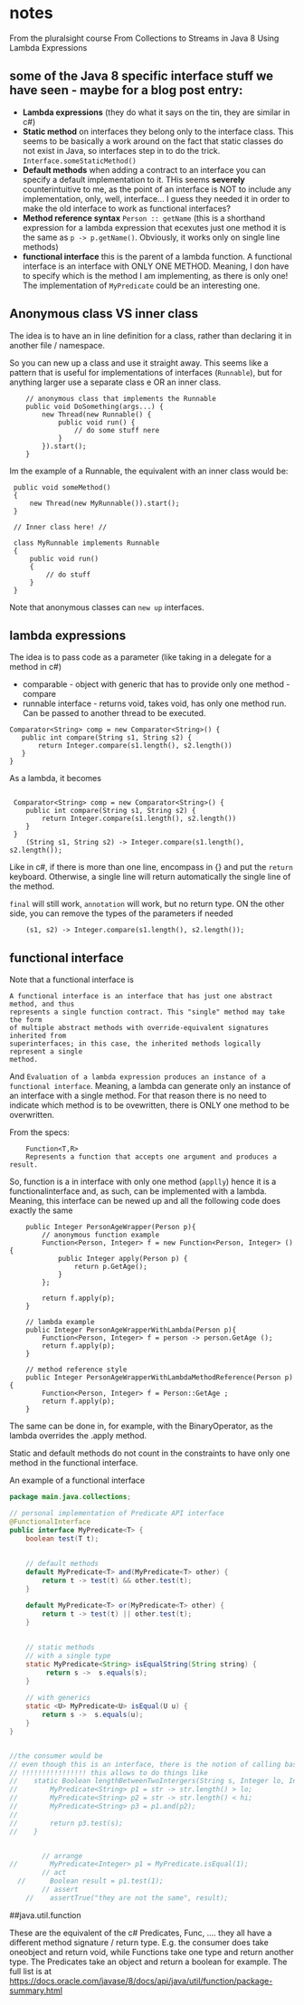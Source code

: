 # notes
From the pluralsight course From Collections to Streams in Java 8 Using Lambda Expressions


## some of the Java 8 specific interface stuff we have seen - maybe for a blog post entry:

* **Lambda expressions** (they do what it says on the tin, they are similar in c#)
* **Static method** on interfaces they belong only to the interface class. This seems to be basically a work around on the fact that static classes do not exist in Java, so interfaces step in to do the trick. `Interface.someStaticMethod()`
* **Default methods** when adding a contract to an interface you can specify a default implementation to it. THis seems **severely** counterintuitive to me, as the point of an interface is NOT to include any implementation, only, well, interface...
I guess they needed it in order to make the old interface to work as functional interfaces?
* **Method reference syntax** `Person :: getName` (this is a shorthand expression for a lambda expression that ecexutes just one method
 it is the same as `p -> p.getName()`. Obviously, it works only on single line methods)
 * **functional interface** this is the parent of a lambda function. A functional interface is an interface with ONLY ONE METHOD. Meaning, I don have to specify which is the method I am implementing, as there is only one! The implementation of `MyPredicate` could be an interesting one.
 
 


## Anonymous class VS inner class
The idea is to have an in line definition for a class, rather than declaring it in another file / namespace.

So you can new up a class and use it straight away. This seems like a pattern that is useful for implementations of 
interfaces (`Runnable`), but for anything larger use a separate class e OR an inner class.

```
    // anonymous class that implements the Runnable
    public void DoSomething(args...) {
        new Thread(new Runnable() {
            public void run() {
                // do some stuff nere
            }
        }).start();    
    }

```

Im the example of a Runnable, the equivalent with an inner class would be:

```$xslt
 public void someMethod()
 {
     new Thread(new MyRunnable()).start();
 }
 
 // Inner class here! //
 
 class MyRunnable implements Runnable
 {
     public void run()
     {
         // do stuff
     }
 }   

```

Note that anonymous classes can `new up` interfaces.

## lambda expressions

The idea is to pass code as a parameter (like taking in a delegate for a method in c#)


* comparable - object with generic that has to provide only one method - compare
* runnable interface - returns void, takes  void, has only one method run. Can be passed to another thread to be executed.


 ```
 Comparator<String> comp = new Comparator<String>() {
    public int compare(String s1, String s2) {
        return Integer.compare(s1.length(), s2.length())
    }
 }  

```

As a lambda, it becomes

```

 Comparator<String> comp = new Comparator<String>() {
    public int compare(String s1, String s2) {
        return Integer.compare(s1.length(), s2.length())
    }
 }
    (String s1, String s2) -> Integer.compare(s1.length(), s2.length()); 

```
Like in c#, if there is more than one line, encompass in {} and put the `return` keyboard. Otherwise, 
a single line will return automatically the single line of the method. 

`final` will still work, `annotation` will work, but no return type. ON the other side, you can remove the 
types of the parameters if needed

```
    (s1, s2) -> Integer.compare(s1.length(), s2.length()); 

```

## functional interface

Note that a functional interface is 

```
A functional interface is an interface that has just one abstract method, and thus
represents a single function contract. This "single" method may take the form
of multiple abstract methods with override-equivalent signatures inherited from
superinterfaces; in this case, the inherited methods logically represent a single
method.
```

And `Evaluation of a lambda expression produces an instance of a functional interface`. Meaning, a lambda can generate only
an instance of an interface with a single method. For that reason there is no need to indicate which method is to be ovewritten,
there is ONLY one method to be overwritten.

From the specs:
```
    Function<T,R>
    Represents a function that accepts one argument and produces a result.

```
So, function is a in interface with only one method (`applly`) hence it is a functionalinterface and, as such, can be implemented with a lambda.
Meaning, this interface can be newed up and all the following code does exactly the same

```
    public Integer PersonAgeWrapper(Person p){
        // anonymous function example
        Function<Person, Integer> f = new Function<Person, Integer> () {
            public Integer apply(Person p) {
                return p.GetAge();
            }
        };

        return f.apply(p);
    }
    
    // lambda example
    public Integer PersonAgeWrapperWithLambda(Person p){
        Function<Person, Integer> f = person -> person.GetAge ();
        return f.apply(p);
    }

    // method reference style
    public Integer PersonAgeWrapperWithLambdaMethodReference(Person p){
        Function<Person, Integer> f = Person::GetAge ;
        return f.apply(p);
    }

```

The same can be done in, for example, with the BinaryOperator, as the lambda overrides the .apply method.

Static and default methods do not count in the constraints to have only one method in the functional interface.


An example of a functional interface


```java
package main.java.collections;

// personal implementation of Predicate API interface
@FunctionalInterface
public interface MyPredicate<T> {
    boolean test(T t);
    
    
    // default methods
    default MyPredicate<T> and(MyPredicate<T> other) {
        return t -> test(t) && other.test(t);
    }

    default MyPredicate<T> or(MyPredicate<T> other) {
        return t -> test(t) || other.test(t);
    }
    
    
    // static methods
    // with a single type
    static MyPredicate<String> isEqualString(String string) {
         return s ->  s.equals(s);
    }
    
    // with generics
    static <U> MyPredicate<U> isEqual(U u) {
        return s ->  s.equals(u);
    }
}


//the consumer would be
// even though this is an interface, there is the notion of calling basically this.test()
// !!!!!!!!!!!!!!!! this allows to do things like
//    static Boolean lengthBetweenTwoIntergers(String s, Integer lo, Integer hi) {
//        MyPredicate<String> p1 = str -> str.length() > lo;
//        MyPredicate<String> p2 = str -> str.length() < hi;
//        MyPredicate<String> p3 = p1.and(p2);
//
//        return p3.test(s);
//    }


        // arrange
//        MyPredicate<Integer> p1 = MyPredicate.isEqual(1);
        // act
  //      Boolean result = p1.test(1);
        // assert
    //    assertTrue("they are not the same", result);

```

##java.util.function 

These are the equivalent of the c# Predicates, Func, .... they all have a different method signature / return type. E.g. the consumer 
does take oneobject and return void, while Functions take one type and return another type. The Predicates take an object and return a boolean for example. 
The full list is at https://docs.oracle.com/javase/8/docs/api/java/util/function/package-summary.html 



